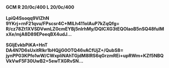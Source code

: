 #### GCM R 20/0c/400 L 20/0c/400
**LpiQ4Ssoqq9VIZhN**<br/>**9YKrj+rnF21qvu/FPscsr4C+MlLh411olAuP7kZqQfg=**<br/>**R/cz78Zt1XVSDVwnLZ0cmEYBj5nIrhMy/DQICXG3tEQOlaoB5nSQ48fuIMxXe/mjA8D89EPeeqBX4udJ...**<br/><br/>
**SGljEvkbPiKA+HnT**<br/>**DA4N7D6sUxitRIkr1bHQjjG0OTQ46vACfUjZ+/QubS8=**<br/>**jynPP03KPfo1wW/CWxpliNAhTGjdM8IRS6qGrzmREi+upRWm+KZf5NBQVkVwF5F30UwB2+5ewTXGRvSN...**